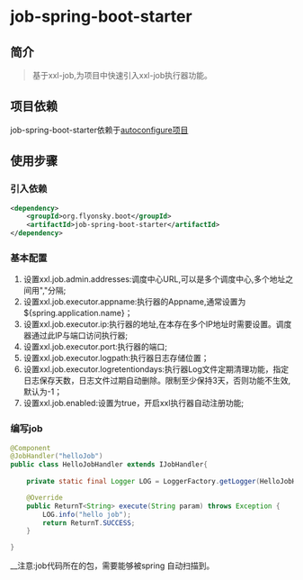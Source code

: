 # job-spring-boot-starter

## 简介
> 基于xxl-job,为项目中快速引入xxl-job执行器功能。
## 项目依赖
job-spring-boot-starter依赖于[autoconfigure项目](https://github.com/flyonskycn/autoconfigure)

## 使用步骤
### 引入依赖
```xml
<dependency>
    <groupId>org.flyonsky.boot</groupId>
    <artifactId>job-spring-boot-starter</artifactId>
</dependency>
```
### 基本配置
1. 设置xxl.job.admin.addresses:调度中心URL,可以是多个调度中心,多个地址之间用","分隔;
2. 设置xxl.job.executor.appname:执行器的Appname,通常设置为${spring.application.name}；
3. 设置xxl.job.executor.ip:执行器的地址,在本存在多个IP地址时需要设置。调度器通过此IP与端口访问执行器;
4. 设置xxl.job.executor.port:执行器的端口;
5. 设置xxl.job.executor.logpath:执行器日志存储位置；
6. 设置xxl.job.executor.logretentiondays:执行器Log文件定期清理功能，指定日志保存天数，日志文件过期自动删除。限制至少保持3天，否则功能不生效,默认为-1；
7. 设置xxl.job.enabled:设置为true，开启xxl执行器自动注册功能;
### 编写job
```java
@Component
@JobHandler("helloJob")
public class HelloJobHandler extends IJobHandler{
	
	private static final Logger LOG = LoggerFactory.getLogger(HelloJobHandler.class);

	@Override
	public ReturnT<String> execute(String param) throws Exception {
		LOG.info("hello job");
		return ReturnT.SUCCESS;
	}

}
```
__注意:job代码所在的包，需要能够被spring 自动扫描到。

